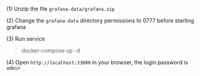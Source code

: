 
(1) Unzip the file `grafana-data/grafana.zip`

(2) Change the `grafana-data` directory permissions to 0777 before starting grafana

(3) Run service

> docker-compose up -d

(4) Open `http://localhost:33000` in your browser, the login password is `admin`
